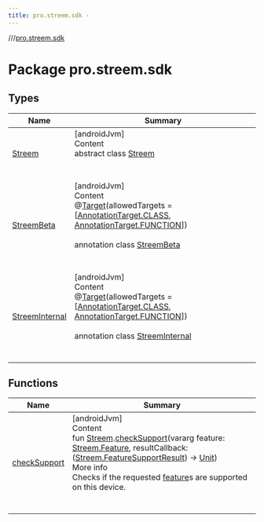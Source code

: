 ```yaml
---
title: pro.streem.sdk -
---
```

//[<root>](../../index.md)/[pro.streem.sdk](index.md)



# Package pro.streem.sdk  


## Types  
  
|  Name |  Summary | 
|---|---|
| <a name="pro.streem.sdk/Streem///PointingToDeclaration/"></a>[Streem](-streem/index.md)| <a name="pro.streem.sdk/Streem///PointingToDeclaration/"></a>[androidJvm]  <br>Content  <br>abstract class [Streem](-streem/index.md)  <br><br><br>|
| <a name="pro.streem.sdk/StreemBeta///PointingToDeclaration/"></a>[StreemBeta](-streem-beta/index.md)| <a name="pro.streem.sdk/StreemBeta///PointingToDeclaration/"></a>[androidJvm]  <br>Content  <br>@[Target](https://kotlinlang.org/api/latest/jvm/stdlib/kotlin.annotation/-target/index.html)(allowedTargets = [[AnnotationTarget.CLASS](https://kotlinlang.org/api/latest/jvm/stdlib/kotlin.annotation/-annotation-target/-c-l-a-s-s/index.html), [AnnotationTarget.FUNCTION](https://kotlinlang.org/api/latest/jvm/stdlib/kotlin.annotation/-annotation-target/-f-u-n-c-t-i-o-n/index.html)])  <br>  <br>annotation class [StreemBeta](-streem-beta/index.md)  <br><br><br>|
| <a name="pro.streem.sdk/StreemInternal///PointingToDeclaration/"></a>[StreemInternal](-streem-internal/index.md)| <a name="pro.streem.sdk/StreemInternal///PointingToDeclaration/"></a>[androidJvm]  <br>Content  <br>@[Target](https://kotlinlang.org/api/latest/jvm/stdlib/kotlin.annotation/-target/index.html)(allowedTargets = [[AnnotationTarget.CLASS](https://kotlinlang.org/api/latest/jvm/stdlib/kotlin.annotation/-annotation-target/-c-l-a-s-s/index.html), [AnnotationTarget.FUNCTION](https://kotlinlang.org/api/latest/jvm/stdlib/kotlin.annotation/-annotation-target/-f-u-n-c-t-i-o-n/index.html)])  <br>  <br>annotation class [StreemInternal](-streem-internal/index.md)  <br><br><br>|


## Functions  
  
|  Name |  Summary | 
|---|---|
| <a name="pro.streem.sdk//checkSupport/pro.streem.sdk.Streem#kotlin.Array[pro.streem.sdk.Streem.Feature]#kotlin.Function1[pro.streem.sdk.Streem.FeatureSupportResult,kotlin.Unit]/PointingToDeclaration/"></a>[checkSupport](check-support.md)| <a name="pro.streem.sdk//checkSupport/pro.streem.sdk.Streem#kotlin.Array[pro.streem.sdk.Streem.Feature]#kotlin.Function1[pro.streem.sdk.Streem.FeatureSupportResult,kotlin.Unit]/PointingToDeclaration/"></a>[androidJvm]  <br>Content  <br>fun [Streem](-streem/index.md).[checkSupport](check-support.md)(vararg feature: [Streem.Feature](-streem/-feature/index.md), resultCallback: ([Streem.FeatureSupportResult](-streem/-feature-support-result/index.md)) -> [Unit](https://kotlinlang.org/api/latest/jvm/stdlib/kotlin/-unit/index.html))  <br>More info  <br>Checks if the requested [feature](check-support.md)s are supported on this device.  <br><br><br>|


